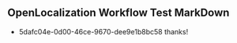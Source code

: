 ## OpenLocalization Workflow Test MarkDown
* 5dafc04e-0d00-46ce-9670-dee9e1b8bc58 thanks!

<!--HONumber=Jul16_HO4-->


